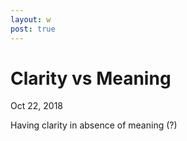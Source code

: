 ```yaml
---
layout: w
post: true
---
```

# Clarity vs Meaning

Oct 22, 2018

Having clarity in absence of meaning (?)
